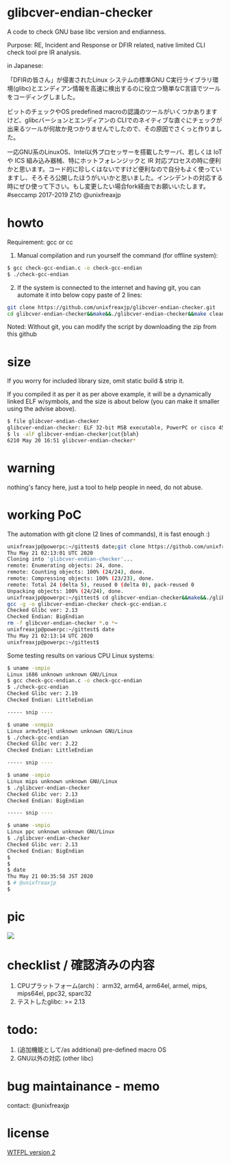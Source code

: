 # glibcver-endian-checker
A code to check GNU base libc version and endianness.

Purpose: RE, Incident and Response or DFIR related, native limited CLI check tool pre IR analysis.

in Japanese:

「DFIRの皆さん」が侵害されたLinux システムの標準GNU C実行ライブラリ環境(glibc)とエンディアン情報を高速に検出するのに役立つ簡単なC言語でツールをコーディングしました。

ビットのチェックやOS predefined macroの認識のツールがいくつかありますけど、glibcバーションとエンディアンの CLIでのネイティブな直ぐにチェックが出来るツールが何故か見つかりませんでしたので、その原因でさくっと作りました。

一応GNU系のLinuxOS、Intel以外プロセッサーを搭載したサーバ、若しくは IoT や ICS 組み込み器械、特にホットフォレンジックと IR 対応プロセスの時に便利かと思います。コード的に珍しくはないですけど便利なので自分もよく使っていますし、そろそろ公開したほうがいいかと思いました。インシデントの対応する時にぜひ使って下さい。もし変更したい場合fork経由でお願いいたします。 #seccamp 2017-2019 Z1の @unixfreaxjp

# howto

Requirement: gcc or cc

1. Manual compilation and run yourself the command (for offline system):

```bash
$ gcc check-gcc-endian.c -o check-gcc-endian
$ ./check-gcc-endian
```

2. If the system is connected to the internet and having git, you can automate it into below copy paste of 2 lines:

```bash
git clone https://github.com/unixfreaxjp/glibcver-endian-checker.git
cd glibcver-endian-checker&&make&&./glibcver-endian-checker&&make clean;cd ..
```

Noted: Without git, you can modify the script by downloading the zip from this github

# size

If you worry for included library size, omit static build & strip it. 

If you compiled it as per it as per above example, it will be a dynamically linked ELF w/symbols, and the size is about below (you can make it smaller using the advise above).

```bash
$ file glibcver-endian-checker
glibcver-endian-checker: ELF 32-bit MSB executable, PowerPC or cisco 4500, version 1 (SYSV), dynamically linked (uses shared libs), for GNU/Linux 2.6.26, not stripped
$ ls -alF glibcver-endian-checker|cut{blah}
6210 May 20 16:51 glibcver-endian-checker*
```

# warning

nothing's fancy here, just a tool to help people in need, do not abuse.

# working PoC

The automation with git clone (2 lines of commands), it is fast enough :)
```bash
unixfreaxjp@powerpc:~/gittest$ date;git clone https://github.com/unixfreaxjp/glibcver-endian-checker.git
Thu May 21 02:13:01 UTC 2020
Cloning into 'glibcver-endian-checker'...
remote: Enumerating objects: 24, done.
remote: Counting objects: 100% (24/24), done.
remote: Compressing objects: 100% (23/23), done.
remote: Total 24 (delta 5), reused 0 (delta 0), pack-reused 0
Unpacking objects: 100% (24/24), done.
unixfreaxjp@powerpc:~/gittest$ cd glibcver-endian-checker&&make&&./glibcver-endian-checker&&make clean;cd ..
gcc -g -o glibcver-endian-checker check-gcc-endian.c
Checked Glibc ver: 2.13
Checked Endian: BigEndian
rm -f glibcver-endian-checker *.o *~
unixfreaxjp@powerpc:~/gittest$ date
Thu May 21 02:13:14 UTC 2020
unixfreaxjp@powerpc:~/gittest$ 
```

Some testing results on various CPU Linux systems:
```bash
$ uname -smpio
Linux i686 unknown unknown GNU/Linux
$ gcc check-gcc-endian.c -o check-gcc-endian
$ ./check-gcc-endian
Checked Glibc ver: 2.19
Checked Endian: LittleEndian

----- snip ----

$ uname -snmpio
Linux armv5tejl unknown unknown GNU/Linux
$ ./check-gcc-endian
Checked Glibc ver: 2.22
Checked Endian: LittleEndian

----- snip ----

$ uname -smpio
Linux mips unknown unknown GNU/Linux
$ ./glibcver-endian-checker
Checked Glibc ver: 2.13
Checked Endian: BigEndian

----- snip ----

$ uname -smpio
Linux ppc unknown unknown GNU/Linux
$ ./glibcver-endian-checker
Checked Glibc ver: 2.13
Checked Endian: BigEndian
$
$
$ date
Thu May 21 00:35:58 JST 2020
$ # @unixfreaxjp
$
```

# pic

![](https://lh3.googleusercontent.com/pw/ACtC-3cIvissSnTsk58fzwet5odaFTKZXj_FU_uyFOfgBcMMp8LGmK80aSMwHA1PYFv5MiUHjutAMWXaJtnrvsb4BjFFWfCHr1vFdM970_xDrqrdx4eRiKy2Yny0fR5UfuQmNvBODgLiO2dHn5p0yFGiYwhl4A=w900-h629-no)

# checklist / 確認済みの内容

1. CPUプラットフォーム(arch)： arm32, arm64, arm64el, armel, mips, mips64el, ppc32, sparc32
2. テストしたglibc: >= 2.13

# todo: 
1. (追加機能として/as additional) pre-defined macro OS 
2. GNU以外の対応 (other libc)

# bug maintainance - memo

contact: @unixfreaxjp 

# license 

<a href=https://en.wikipedia.org/wiki/WTFPL>WTFPL version 2</a>
